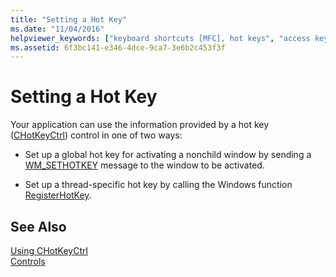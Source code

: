 ```yaml
---
title: "Setting a Hot Key"
ms.date: "11/04/2016"
helpviewer_keywords: ["keyboard shortcuts [MFC], hot keys", "access keys [MFC], hot keys", "CHotKeyCtrl class [MFC], setting hot key"]
ms.assetid: 6f3bc141-e346-4dce-9ca7-3e6b2c453f3f
---
```

# Setting a Hot Key

Your application can use the information provided by a hot key ([CHotKeyCtrl](../mfc/reference/chotkeyctrl-class.md)) control in one of two ways:

- Set up a global hot key for activating a nonchild window by sending a [WM_SETHOTKEY](/windows/desktop/inputdev/wm-sethotkey) message to the window to be activated.

- Set up a thread-specific hot key by calling the Windows function [RegisterHotKey](/windows/desktop/api/winuser/nf-winuser-registerhotkey).

## See Also

[Using CHotKeyCtrl](../mfc/using-chotkeyctrl.md)<br/>
[Controls](../mfc/controls-mfc.md)

